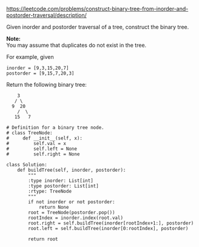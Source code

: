 https://leetcode.com/problems/construct-binary-tree-from-inorder-and-postorder-traversal/description/



Given inorder and postorder traversal of a tree, construct the binary tree.

**Note:**  
You may assume that duplicates do not exist in the tree.

For example, given

```
inorder = [9,3,15,20,7]
postorder = [9,15,7,20,3]
```

Return the following binary tree:

```
    3
   / \
  9  20
    /  \
   15   7

```

  




```
# Definition for a binary tree node.
# class TreeNode:
#     def __init__(self, x):
#         self.val = x
#         self.left = None
#         self.right = None

class Solution:
    def buildTree(self, inorder, postorder):
        """
        :type inorder: List[int]
        :type postorder: List[int]
        :rtype: TreeNode
        """
        if not inorder or not postorder:
            return None
        root = TreeNode(postorder.pop())
        rootIndex = inorder.index(root.val)
        root.right = self.buildTree(inorder[rootIndex+1:], postorder)
        root.left = self.buildTree(inorder[0:rootIndex], postorder)

        return root
        
        
        
        
        
        
        
        
        
```



